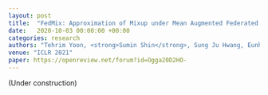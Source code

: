 ```yaml
---
layout: post
title:  "FedMix: Approximation of Mixup under Mean Augmented Federated Learning"
date:   2020-10-03 00:00:00 +00:00
categories: research
authors: "Tehrim Yoon, <strong>Sumin Shin</strong>, Sung Ju Hwang, Eunho Yang"
venue: "ICLR 2021"
paper: https://openreview.net/forum?id=Ogga20D2HO-
---
```

(Under construction)